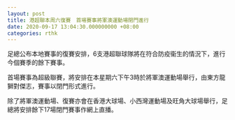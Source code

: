 ```yaml
---
layout: post
title: 港超聯本周六復賽　首場賽事將軍澳運動場閉門進行
date: 2020-09-17 13:04:30.000000000 +08:00
categories: rthk
---
```


足總公布本地賽事的復賽安排，6支港超聯球隊將在符合防疫衞生的情況下，進行今個賽季的餘下賽事。

首場賽事為超級聯賽，將安排在本星期六下午3時於將軍澳運動場舉行，由東方龍獅對傑志，賽事以閉門形式進行。

除了將軍澳運動場、復賽亦會在香港大球場、小西灣運動場及旺角大球場舉行，足總將安排餘下17場閉門賽事作網上直播。
